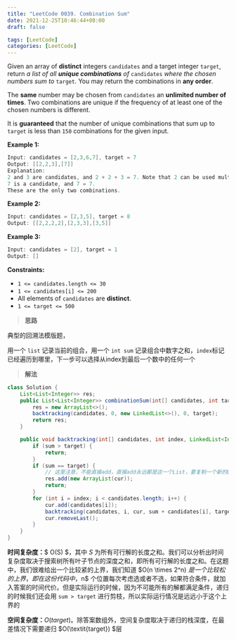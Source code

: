 ```yaml
---
title: "LeetCode 0039. Combination Sum"
date: 2021-12-25T10:46:44+08:00
draft: false

tags: [LeetCode]
categories: [LeetCode]
---
```


Given an array of **distinct** integers `candidates` and a target integer `target`, return *a list of all **unique combinations** of* `candidates` *where the chosen numbers sum to* `target`*.* You may return the combinations in **any order**.

The **same** number may be chosen from `candidates` an **unlimited number of times**. Two combinations are unique if the frequency of at least one of the chosen numbers is different.

It is **guaranteed** that the number of unique combinations that sum up to `target` is less than `150` combinations for the given input.

 

**Example 1:**

```java
Input: candidates = [2,3,6,7], target = 7
Output: [[2,2,3],[7]]
Explanation:
2 and 3 are candidates, and 2 + 2 + 3 = 7. Note that 2 can be used multiple times.
7 is a candidate, and 7 = 7.
These are the only two combinations.
```

**Example 2:**

```java
Input: candidates = [2,3,5], target = 8
Output: [[2,2,2,2],[2,3,3],[3,5]]
```

**Example 3:**

```java
Input: candidates = [2], target = 1
Output: []
```

 

**Constraints:**

- `1 <= candidates.length <= 30`
- `1 <= candidates[i] <= 200`
- All elements of `candidates` are **distinct**.
- `1 <= target <= 500`

> **思路**

典型的回溯法模版题，

用一个 `list` 记录当前的组合，用一个 `int sum` 记录组合中数字之和，`index`标记已经遍历到哪里，下一步可以选择从index到最后一个数中的任何一个

> **解法**

```java
class Solution {
    List<List<Integer>> res;
    public List<List<Integer>> combinationSum(int[] candidates, int target) {
        res = new ArrayList<>();
        backtracking(candidates, 0, new LinkedList<>(), 0, target);
        return res;
    }

    public void backtracking(int[] candidates, int index, LinkedList<Integer> cur, int sum, int target) {
        if (sum > target) {
            return;
        }
        if (sum == target) {
            // 这里注意，不能直接add，直接add永远都是这一个List，要复制一个新的List加进去
            res.add(new ArrayList(cur));
            return;
        }
        for (int i = index; i < candidates.length; i++) {
            cur.add(candidates[i]);
            backtracking(candidates, i, cur, sum + candidates[i], target);
            cur.removeLast();
        }
    }
}
```

**时间复杂度：**$ O(S) $，其中 $S$ 为所有可行解的长度之和。我们可以分析出时间复杂度取决于搜索树所有叶子节点的深度之和，即所有可行解的长度之和。在这题中，我们很难给出一个比较紧的上界，我们知道 $O(n \times 2^n) $是一个比较松的上界，即在这份代码中，$n$ 个位置每次考虑选或者不选，如果符合条件，就加入答案的时间代价。但是实际运行的时候，因为不可能所有的解都满足条件，递归的时候我们还会用 `sum > target` 进行剪枝，所以实际运行情况是远远小于这个上界的

**空间复杂度：**$O(target)$。除答案数组外，空间复杂度取决于递归的栈深度，在最差情况下需要递归 $O(\textit{target}) $层